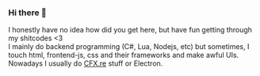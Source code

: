 ### Hi there 👋
I honestly have no idea how did you get here, but have fun getting through my shitcodes <3 <br>
I mainly do backend programming (C#, Lua, Nodejs, etc) but sometimes, I touch html, frontend-js, css and their frameworks and make awful UIs. <br>
Nowadays I usually do [CFX.re](https://github.com/citizenfx) stuff or Electron.
